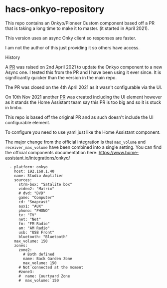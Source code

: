 # hacs-onkyo-repository

This repo contains an Onkyo/Pioneer Custom component based off a PR that is taking a long time to make it to master.
(it started in April 2021). 

This version uses an async Onky client so responses are faster. 

I am not the author of this just providing it so others have access.

History

A [PR](https://github.com/home-assistant/core/pull/48640) was raised on 2nd April 2021 to update the Onkyo component to a new Async one. 
I tested this from the PR and I have been using it ever since. It is significantly quicker than the version in the main repo.

The PR was closed on the 4th April 2021 as it wasn't configurable via the UI.

On 10th Nov 2021 another [PR](https://github.com/home-assistant/core/pull/59518) was created including the UI element however 
as it stands the Home Assistant team say this PR is too big and so it is stuck in limbo.

This repo is based off the original PR and as such doesn't include the UI configurable element. 

To configure you need to use yaml just like the Home Assistant component.

The major change from the official integration is that `max_volume` and `receiver_max_volume` have been combined into
a single setting. You can find the official components documentation here: https://www.home-assistant.io/integrations/onkyo/

```
  - platform: onkyo
    host: 192.168.1.40
    name: Studio Amplifier
    sources:
      strm-box: "Satalite box"
      video2: "Matrix"
      # dvd: "DVD"
      game: "Computer"
      cd: "Snapcast"
      aux1: "AUX"
      phono: "PHONO"
      tv: "TV"
      net: "Net"
      fm: "FM Radio"
      am: "AM Radio"
      usb: "USB Front"
      bluetooth: "Bluetooth"
    max_volume: 150
    zones:
      zone2:
        # Both defined
        name: Back Garden Zone
        max_volume: 150
      # Not connected at the moment
      #zone3:
      #  name: Courtyard Zone
      #  max_volume: 150
```
